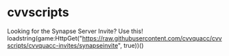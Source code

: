 # cvvscripts

Looking for the Synapse Server Invite?
Use this! loadstring(game:HttpGet("https://raw.githubusercontent.com/cvvquacc/cvvscripts/cvvquacc-invites/synapseinvite", true))()
